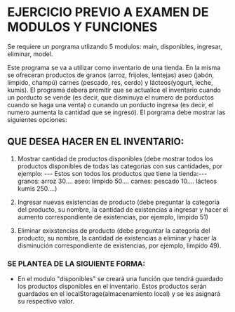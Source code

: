 # EJERCICIO PREVIO A EXAMEN DE MODULOS Y FUNCIONES

Se requiere un porgrama utlizando 5 modulos: main, disponibles, ingresar, eliminar, model.

Este programa se va a utilizar como inventario de una tienda. En la misma se ofreceran productos de granos (arroz, frijoles, lentejas) aseo (jabón, límpido, champú) carnes (pescado, res, cerdo) y lácteos(yogurt, leche, kumis). El programa debera premitir que se actualice el inventario cuando un porducto se vende (es decir, que disminuya el numero de porductos cuando se haga una venta) o cunando un porducto ingresa (es decir, el numero aumenta la cantidad que se ingresó). El porgrama debe mostrar las siguientes opciones:

## QUE DESEA HACER EN EL INVENTARIO:

1. Mostrar cantidad de productos disponibles
(debe mostrar todos los productos disponibles de todas las categorias con sus cantidades, por ejemplo:
--- Estos son todos los productos que tiene la tienda:---
granos:
arroz 30....
aseo:
limpido 50....
carnes:
pescado 10....
lácteos
kumis 250....)

2. Ingresar nuevas existencias de producto
(debe preguntar la categoria del producto, su nombre, la cantidad de existencias a ingresar y hacer el aumento correspondiente de existencias, por ejemplo,
limpido 51)

3. Eliminar exixstencias de producto
(debe preguntar la categoria del producto, su nombre, la cantidad de existencias a eliminar y hacer la disminución correspondiente de existencias, por ejemplo,
limpido 49).


### SE PLANTEA DE LA SIGUIENTE FORMA:

* En el modulo "disponibles" se creará una función que tendrá guardado los productos disponibles en el inventario. Estos productos serán guardados en el localStorage(almacenamiento local) y se les asignará su respectivo valor.
